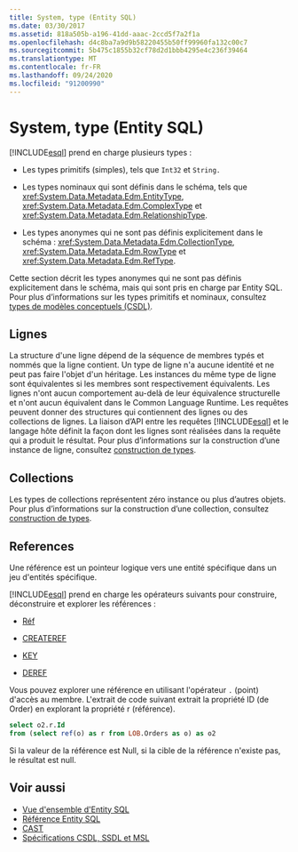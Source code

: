 ```yaml
---
title: System, type (Entity SQL)
ms.date: 03/30/2017
ms.assetid: 818a505b-a196-41dd-aaac-2ccd5f7a2f1a
ms.openlocfilehash: d4c8ba7a9d9b58220455b50ff99960fa132c00c7
ms.sourcegitcommit: 5b475c1855b32cf78d2d1bbb4295e4c236f39464
ms.translationtype: MT
ms.contentlocale: fr-FR
ms.lasthandoff: 09/24/2020
ms.locfileid: "91200990"
---
```

# <a name="type-system-entity-sql"></a>System, type (Entity SQL)

[!INCLUDE[esql](../../../../../../includes/esql-md.md)] prend en charge plusieurs types :  
  
- Les types primitifs (simples), tels que `Int32` et `String.`  
  
- Les types nominaux qui sont définis dans le schéma, tels que <xref:System.Data.Metadata.Edm.EntityType>, <xref:System.Data.Metadata.Edm.ComplexType> et <xref:System.Data.Metadata.Edm.RelationshipType>.  
  
- Les types anonymes qui ne sont pas définis explicitement dans le schéma : <xref:System.Data.Metadata.Edm.CollectionType>, <xref:System.Data.Metadata.Edm.RowType> et <xref:System.Data.Metadata.Edm.RefType>.  
  
 Cette section décrit les types anonymes qui ne sont pas définis explicitement dans le schéma, mais qui sont pris en charge par Entity SQL. Pour plus d’informations sur les types primitifs et nominaux, consultez [types de modèles conceptuels (CSDL)](/ef/ef6/modeling/designer/advanced/edmx/csdl-spec#conceptual-model-types-csdl).  
  
## <a name="rows"></a>Lignes  

 La structure d'une ligne dépend de la séquence de membres typés et nommés que la ligne contient. Un type de ligne n'a aucune identité et ne peut pas faire l'objet d'un héritage. Les instances du même type de ligne sont équivalentes si les membres sont respectivement équivalents. Les lignes n'ont aucun comportement au-delà de leur équivalence structurelle et n'ont aucun équivalent dans le Common Language Runtime. Les requêtes peuvent donner des structures qui contiennent des lignes ou des collections de lignes. La liaison d’API entre les requêtes [!INCLUDE[esql](../../../../../../includes/esql-md.md)] et le langage hôte définit la façon dont les lignes sont réalisées dans la requête qui a produit le résultat. Pour plus d’informations sur la construction d’une instance de ligne, consultez [construction de types](constructing-types-entity-sql.md).  
  
## <a name="collections"></a>Collections  

 Les types de collections représentent zéro instance ou plus d’autres objets. Pour plus d’informations sur la construction d’une collection, consultez [construction de types](constructing-types-entity-sql.md).  
  
## <a name="references"></a>References  

 Une référence est un pointeur logique vers une entité spécifique dans un jeu d'entités spécifique.  
  
 [!INCLUDE[esql](../../../../../../includes/esql-md.md)] prend en charge les opérateurs suivants pour construire, déconstruire et explorer les références :  
  
- [Réf](ref-entity-sql.md)  
  
- [CREATEREF](createref-entity-sql.md)  
  
- [KEY](key-entity-sql.md)  
  
- [DEREF](deref-entity-sql.md)  
  
 Vous pouvez explorer une référence en utilisant l'opérateur `.` (point) d'accès au membre. L'extrait de code suivant extrait la propriété ID (de Order) en explorant la propriété r (référence).  
  
```sql  
select o2.r.Id
from (select ref(o) as r from LOB.Orders as o) as o2
```  
  
 Si la valeur de la référence est Null, si la cible de la référence n'existe pas, le résultat est null.  
  
## <a name="see-also"></a>Voir aussi

- [Vue d'ensemble d'Entity SQL](entity-sql-overview.md)
- [Référence Entity SQL](entity-sql-reference.md)
- [CAST](cast-entity-sql.md)
- [Spécifications CSDL, SSDL et MSL](/ef/ef6/modeling/designer/advanced/edmx/csdl-spec)
